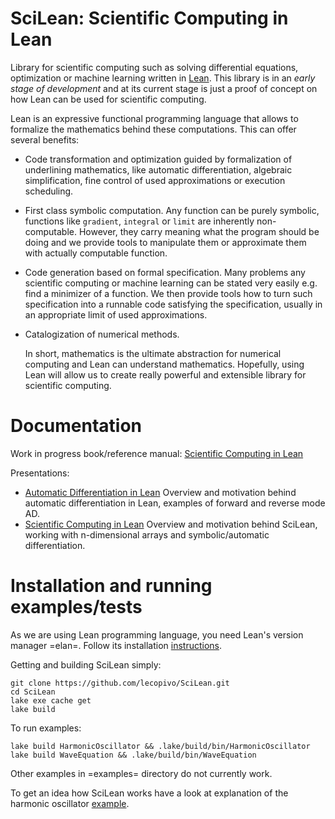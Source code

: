 # SciLean: Scientific Computing in Lean

  Library for scientific computing such as solving differential equations, optimization or machine learning written in [Lean](http://leanprover.github.io/). This library is in an *early stage of development* and at its current stage is just a proof of concept on how Lean can be used for scientific computing.

Lean is an expressive functional programming language that allows to formalize the mathematics behind these computations. This can offer several benefits:

- Code transformation and optimization guided by formalization of underlining mathematics, like automatic differentiation, algebraic simplification, fine control of used approximations or execution scheduling.
- First class symbolic computation. Any function can be purely symbolic, functions like `gradient`, `integral` or `limit` are inherently non-computable. However, they carry meaning what the program should be doing and we provide tools to manipulate them or approximate them with actually computable function.
- Code generation based on formal specification. Many problems any scientific computing or machine learning can be stated very easily e.g. find a minimizer of a function. We then provide tools how to turn such specification into a runnable code satisfying the specification, usually in an appropriate limit of used approximations.
- Catalogization of numerical methods.

  In short, mathematics is the ultimate abstraction for numerical computing and Lean can understand mathematics. Hopefully, using Lean will allow us to create really powerful and extensible library for scientific computing.
  
# Documentation

Work in progress book/reference manual: [Scientific Computing in Lean](https://lecopivo.github.io/scientific-computing-lean/)

Presentations:
- [Automatic Differentiation in Lean](https://www.youtube.com/watch?v=Kjx5KvB8FL8)
  Overview and motivation behind automatic differentiation in Lean, examples of forward and reverse mode AD.
- [Scientific Computing in Lean](https://umbc.webex.com/umbc/ldr.php?RCID=fdb070fac47f174fcecf60a96960eacc)
  Overview and motivation behind SciLean, working with n-dimensional arrays and symbolic/automatic differentiation.
  
# Installation and running examples/tests

As we are using Lean programming language, you need Lean's version manager =elan=. Follow its installation [instructions](https://github.com/leanprover/elan#installation).

Getting and building SciLean simply:
```
git clone https://github.com/lecopivo/SciLean.git
cd SciLean
lake exe cache get
lake build
```

To run examples:
```
lake build HarmonicOscillator && .lake/build/bin/HarmonicOscillator
lake build WaveEquation && .lake/build/bin/WaveEquation 
```
Other examples in =examples= directory do not currently work.


To get an idea how SciLean works have a look at explanation of the harmonic oscillator [example](https://lecopivo.github.io/scientific-computing-lean/Examples/Harmonic-Oscillator/#Scientific-Computing-in-Lean--Examples--Harmonic-Oscillator).
